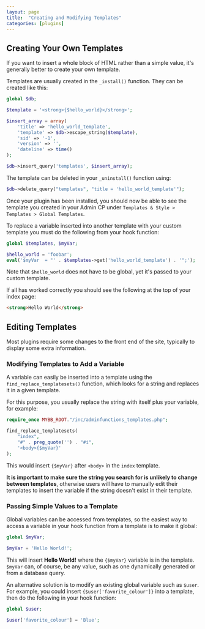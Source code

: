 ```yaml
---
layout: page
title:  "Creating and Modifying Templates"
categories: [plugins]
---
```


## Creating Your Own Templates

If you want to insert a whole block of HTML rather than a simple value, it's generally better to create your own template.

Templates are usually created in the `_install()` function. They can be created like this:

```php
global $db;

$template = '<strong>{$hello_world}</strong>';

$insert_array = array(
    'title' => 'hello_world_template',
    'template' => $db->escape_string($template),
    'sid' => '-1',
    'version' => '',
    'dateline' => time()
);

$db->insert_query('templates', $insert_array);
```

The template can be deleted in your `_uninstall()` function using:

```php
$db->delete_query("templates", "title = 'hello_world_template'");
```

Once your plugin has been installed, you should now be able to see the template you created in your Admin CP under `Templates & Style > Templates > Global Templates`.

To replace a variable inserted into another template with your custom template you must do the following from your hook function:

```php
global $templates, $myVar;

$hello_world = 'foobar';
eval('$myVar  = "' . $templates->get('hello_world_template') . '";');
```

Note that `$hello_world` does not have to be global, yet it's passed to your custom template.

If all has worked correctly you should see the following at the top of your index page:

```html
<strong>Hello World</strong>
```

## Editing Templates

Most plugins require some changes to the front end of the site, typically to display some extra information.

### Modifying Templates to Add a Variable

A variable can easily be inserted into a template using the `find_replace_templatesets()` function, which looks for a string and replaces it in a given template.

For this purpose, you usually replace the string with itself plus your variable, for example:

```php
require_once MYBB_ROOT."/inc/adminfunctions_templates.php";

find_replace_templatesets(
    "index",
    "#" . preg_quote('') . "#i",
    '<body>{$myVar}'
);
```

This would insert `{$myVar}` after `<body>` in the `index` template.

**It is important to make sure the string you search for is unlikely to change between templates**, otherwise users will have to manually edit their templates to insert the variable if the string doesn't exist in their template.

### Passing Simple Values to a Template

Global variables can be accessed from templates, so the easiest way to access a variable in your hook function from a template is to make it global:

```php
global $myVar;

$myVar = 'Hello World!';
```

This will insert **Hello World!** where the `{$myVar}` variable is in the template. `$myVar` can, of course, be any value, such as one dynamically generated or from a database query.

An alternative solution is to modify an existing global variable such as `$user`. For example, you could insert `{$user['favorite_colour']}` into a template, then do the following in your hook function:

```php
global $user;

$user['favorite_colour'] = 'Blue';
```
